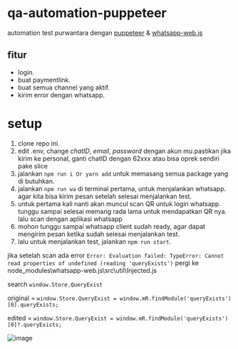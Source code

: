 # qa-automation-puppeteer
automation test purwantara dengan [puppeteer](https://pptr.dev/) & [whatsapp-web.js](https://wwebjs.dev/)

## fitur
- login.
- buat paymentlink.
- buat semua channel yang aktif.
- kirim error dengan whatsapp.

# setup
1. clone repo ini.
2. edit .env, change *chatID*, *email*, *password* dengan akun mu.pastikan jika kirim ke personal, ganti chatID dengan 62xxx atau bisa oprek sendiri pake slice
3. jalankan ``npm run i Or yarn add`` untuk memasang semua package yang di butuhkan.
4. jalankan ``npm run wa`` di terminal pertama, untuk menjalankan whatsapp. agar kita bisa kirim pesan setelah selesai menjalankan test.
5. untuk pertama kali nanti akan muncul scan QR untuk login whatsapp. tunggu sampai selesai memang rada lama untuk mendapatkan QR nya. lalu scan dengan aplikasi whatsapp
6. mohon tunggu sampai whatsapp client sudah ready, agar dapat mengirim pesan ketika sudah selesai menjalankan test.
7. lalu untuk menjalankan test, jalankan ``npm run start``.



jika setelah scan ada error ``Error: Evaluation failed: TypeError: Cannot read properties of undefined (reading 'queryExists')``
pergi ke node_modules\whatsapp-web.js\src\util\Injected.js

search ``window.Store.QueryExist``

original = ``window.Store.QueryExist = window.mR.findModule('queryExists')[0].queryExists;``

edited = ``window.Store.QueryExist = window.mR.findModule('queryExists')[0]?.queryExists;``


![image](https://user-images.githubusercontent.com/67534909/218006751-ee4cf742-fcf0-4607-95d5-b536773a4bc3.png)
